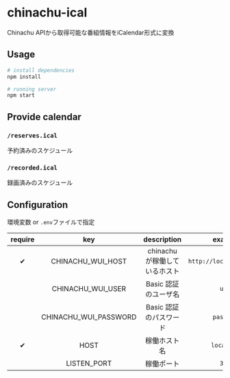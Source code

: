 # chinachu-ical

Chinachu APIから取得可能な番組情報をiCalendar形式に変換

## Usage

```bash
# install dependencies
npm install

# running server
npm start
```

## Provide calendar

### `/reserves.ical`

予約済みのスケジュール

### `/recorded.ical`

録画済みのスケジュール

## Configuration

環境変数 or `.env`ファイルで指定

| require | key | description | example |
| :--: | :--: | :--: | :--: |
| ✔ | CHINACHU_WUI_HOST | chinachu が稼働しているホスト | `http://localhost:10772` |
| | CHINACHU_WUI_USER | Basic 認証のユーザ名 | `user` |
| | CHINACHU_WUI_PASSWORD | Basic 認証のパスワード | `password` |
| ✔ | HOST | 稼働ホスト名 | `localhost` |
| | LISTEN_PORT | 稼働ポート | `3000` |
